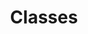 ---
title: Classes
permalink: /diagrammes-de-classes/#classes
nav_order: 1
parent: Diagrammes de classes
---